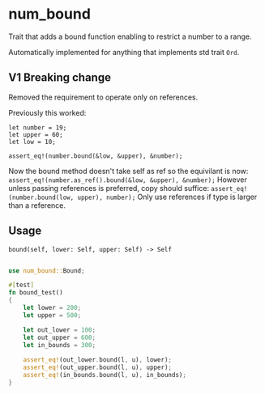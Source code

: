 # num_bound

Trait that adds a bound function enabling to restrict a number to a range.

Automatically implemented for anything that implements std trait `Ord`.

## V1 Breaking change

Removed the requirement to operate only on references.

Previously this worked:
```
let number = 19;
let upper = 60;
let low = 10;

assert_eq!(number.bound(&low, &upper), &number);
```
Now the bound method doesn't take self as ref so the equivilant is now:
`assert_eq!(number.as_ref().bound(&low, &upper), &number);`
However unless passing references is preferred, copy should suffice:
`assert_eq!(number.bound(low, upper), number);`
Only use references if type is larger than a reference.

## Usage
`bound(self, lower: Self, upper: Self) -> Self`
```rust

use num_bound::Bound;

#[test]
fn bound_test()
{
    let lower = 200;
    let upper = 500;

    let out_lower = 100;
    let out_upper = 600;
    let in_bounds = 300;
    
    assert_eq!(out_lower.bound(l, u), lower);
    assert_eq!(out_upper.bound(l, u), upper);
    assert_eq!(in_bounds.bound(l, u), in_bounds);
}

```